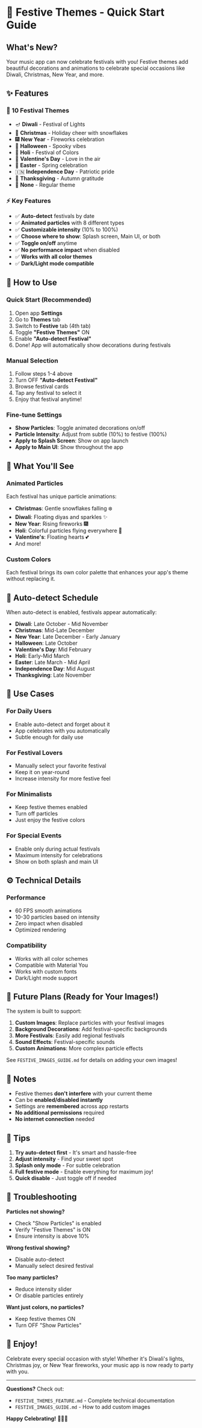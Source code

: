 # 🎉 Festive Themes - Quick Start Guide

## What's New?

Your music app can now celebrate festivals with you! Festive themes add beautiful decorations and animations to celebrate special occasions like Diwali, Christmas, New Year, and more.

## ✨ Features

### 🎊 10 Festival Themes
- 🪔 **Diwali** - Festival of Lights
- 🎄 **Christmas** - Holiday cheer with snowflakes
- 🎆 **New Year** - Fireworks celebration
- 🎃 **Halloween** - Spooky vibes
- 🌈 **Holi** - Festival of Colors
- 💝 **Valentine's Day** - Love in the air
- 🐰 **Easter** - Spring celebration
- 🇮🇳 **Independence Day** - Patriotic pride
- 🦃 **Thanksgiving** - Autumn gratitude
- 🎵 **None** - Regular theme

### ⚡ Key Features
- ✅ **Auto-detect** festivals by date
- ✅ **Animated particles** with 8 different types
- ✅ **Customizable intensity** (10% to 100%)
- ✅ **Choose where to show**: Splash screen, Main UI, or both
- ✅ **Toggle on/off** anytime
- ✅ **No performance impact** when disabled
- ✅ **Works with all color themes**
- ✅ **Dark/Light mode compatible**

## 🚀 How to Use

### Quick Start (Recommended)
1. Open app **Settings**
2. Go to **Themes** tab
3. Switch to **Festive** tab (4th tab)
4. Toggle **"Festive Themes"** ON
5. Enable **"Auto-detect Festival"**
6. Done! App will automatically show decorations during festivals

### Manual Selection
1. Follow steps 1-4 above
2. Turn OFF **"Auto-detect Festival"**
3. Browse festival cards
4. Tap any festival to select it
5. Enjoy that festival anytime!

### Fine-tune Settings
- **Show Particles**: Toggle animated decorations on/off
- **Particle Intensity**: Adjust from subtle (10%) to festive (100%)
- **Apply to Splash Screen**: Show on app launch
- **Apply to Main UI**: Show throughout the app

## 🎨 What You'll See

### Animated Particles
Each festival has unique particle animations:
- **Christmas**: Gentle snowflakes falling ❄️
- **Diwali**: Floating diyas and sparkles ✨
- **New Year**: Rising fireworks 🎆
- **Holi**: Colorful particles flying everywhere 🌈
- **Valentine's**: Floating hearts 💕
- And more!

### Custom Colors
Each festival brings its own color palette that enhances your app's theme without replacing it.

## 📅 Auto-detect Schedule

When auto-detect is enabled, festivals appear automatically:
- **Diwali**: Late October - Mid November
- **Christmas**: Mid-Late December
- **New Year**: Late December - Early January
- **Halloween**: Late October
- **Valentine's Day**: Mid February
- **Holi**: Early-Mid March
- **Easter**: Late March - Mid April
- **Independence Day**: Mid August
- **Thanksgiving**: Late November

## 🎯 Use Cases

### For Daily Users
- Enable auto-detect and forget about it
- App celebrates with you automatically
- Subtle enough for daily use

### For Festival Lovers
- Manually select your favorite festival
- Keep it on year-round
- Increase intensity for more festive feel

### For Minimalists
- Keep festive themes enabled
- Turn off particles
- Just enjoy the festive colors

### For Special Events
- Enable only during actual festivals
- Maximum intensity for celebrations
- Show on both splash and main UI

## ⚙️ Technical Details

### Performance
- 60 FPS smooth animations
- 10-30 particles based on intensity
- Zero impact when disabled
- Optimized rendering

### Compatibility
- Works with all color schemes
- Compatible with Material You
- Works with custom fonts
- Dark/Light mode support

## 🔮 Future Plans (Ready for Your Images!)

The system is built to support:
1. **Custom Images**: Replace particles with your festival images
2. **Background Decorations**: Add festival-specific backgrounds
3. **More Festivals**: Easily add regional festivals
4. **Sound Effects**: Festival-specific sounds
5. **Custom Animations**: More complex particle effects

See `FESTIVE_IMAGES_GUIDE.md` for details on adding your own images!

## 📝 Notes

- Festive themes **don't interfere** with your current theme
- Can be **enabled/disabled instantly**
- Settings are **remembered** across app restarts
- **No additional permissions** required
- **No internet connection** needed

## 🎊 Tips

1. **Try auto-detect first** - It's smart and hassle-free
2. **Adjust intensity** - Find your sweet spot
3. **Splash only mode** - For subtle celebration
4. **Full festive mode** - Enable everything for maximum joy!
5. **Quick disable** - Just toggle off if needed

## 🐛 Troubleshooting

**Particles not showing?**
- Check "Show Particles" is enabled
- Verify "Festive Themes" is ON
- Ensure intensity is above 10%

**Wrong festival showing?**
- Disable auto-detect
- Manually select desired festival

**Too many particles?**
- Reduce intensity slider
- Or disable particles entirely

**Want just colors, no particles?**
- Keep festive themes ON
- Turn OFF "Show Particles"

## 🌟 Enjoy!

Celebrate every special occasion with style! Whether it's Diwali's lights, Christmas joy, or New Year fireworks, your music app is now ready to party with you.

---

**Questions?** Check out:
- `FESTIVE_THEMES_FEATURE.md` - Complete technical documentation
- `FESTIVE_IMAGES_GUIDE.md` - How to add custom images

**Happy Celebrating!** 🎉🎊✨
